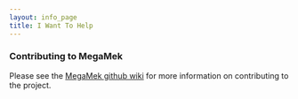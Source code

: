 ```yaml
---
layout: info_page
title: I Want To Help
---
```


### Contributing to MegaMek

Please see the [MegaMek github wiki](https://github.com/MegaMek/megamek/wiki/I-want-to-help) for more information on contributing to the project.
